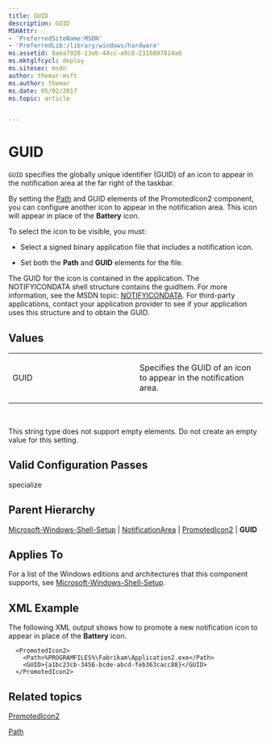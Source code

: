 ```yaml
---
title: GUID
description: GUID
MSHAttr:
- 'PreferredSiteName:MSDN'
- 'PreferredLib:/library/windows/hardware'
ms.assetid: 8aea7928-13eb-44cc-a9c8-2316097814a0
ms.mktglfcycl: deploy
ms.sitesec: msdn
author: themar-msft
ms.author: themar
ms.date: 05/02/2017
ms.topic: article


---
```


# GUID


`GUID` specifies the globally unique identifier (GUID) of an icon to appear in the notification area at the far right of the taskbar.

By setting the [Path](microsoft-windows-shell-setup-notificationarea-promotedicon2-path.md) and GUID elements of the PromotedIcon2 component, you can configure another icon to appear in the notification area. This icon will appear in place of the **Battery** icon.

To select the icon to be visible, you must:

-   Select a signed binary application file that includes a notification icon.

-   Set both the **Path** and **GUID** elements for the file.

The GUID for the icon is contained in the application. The NOTIFYICONDATA shell structure contains the guidItem. For more information, see the MSDN topic: [NOTIFYICONDATA](http://go.microsoft.com/fwlink/?LinkId=120340). For third-party applications, contact your application provider to see if your application uses this structure and to obtain the GUID.

## Values


<table>
<colgroup>
<col width="50%" />
<col width="50%" />
</colgroup>
<tbody>
<tr class="odd">
<td><p>GUID</p></td>
<td><p>Specifies the GUID of an icon to appear in the notification area.</p></td>
</tr>
</tbody>
</table>

 

This string type does not support empty elements. Do not create an empty value for this setting.

## Valid Configuration Passes


specialize

## Parent Hierarchy


[Microsoft-Windows-Shell-Setup](microsoft-windows-shell-setup.md) | [NotificationArea](microsoft-windows-shell-setup-notificationarea.md) | [PromotedIcon2](microsoft-windows-shell-setup-notificationarea-promotedicon2.md) | **GUID**

## Applies To


For a list of the Windows editions and architectures that this component supports, see [Microsoft-Windows-Shell-Setup](microsoft-windows-shell-setup.md).

## XML Example


The following XML output shows how to promote a new notification icon to appear in place of the **Battery** icon.

```
  <PromotedIcon2>
    <Path>%PROGRAMFILES%\Fabrikam\Application2.exe</Path>
    <GUID>{a1bc23cb-3456-bcde-abcd-feb363cacc88}</GUID>
  </PromotedIcon2>
```

## Related topics


[PromotedIcon2](microsoft-windows-shell-setup-notificationarea-promotedicon2.md)

[Path](microsoft-windows-shell-setup-notificationarea-promotedicon2-path.md)

 

 







